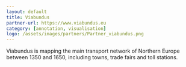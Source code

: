 ```yaml
---
layout: default
title: Viabundus
partner-url: https://www.viabundus.eu
category: [annotation, visualisation]
logo: /assets/images/partners/Partner_viabundus.png
---
```


Viabundus is mapping the main transport network of Northern Europe between 1350 and 1650, including towns, trade fairs and toll stations.
